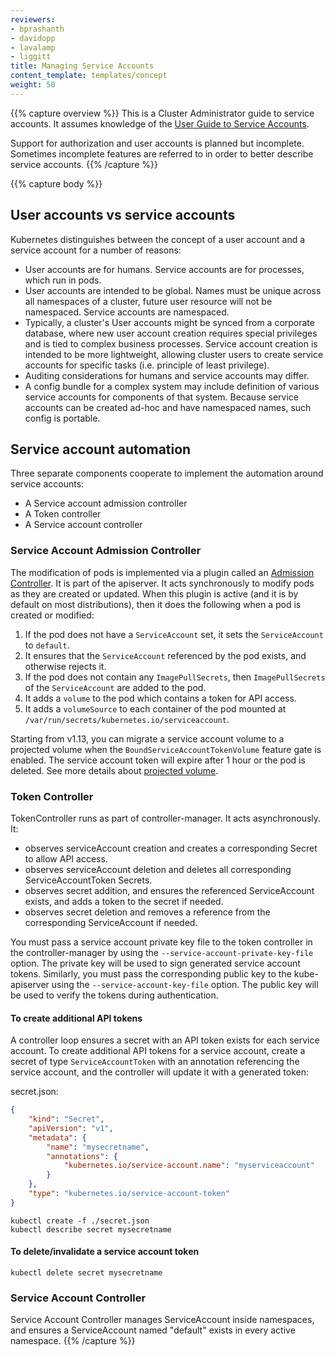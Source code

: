 ```yaml
---
reviewers:
- bprashanth
- davidopp
- lavalamp
- liggitt
title: Managing Service Accounts
content_template: templates/concept
weight: 50
---
```


{{% capture overview %}}
This is a Cluster Administrator guide to service accounts. It assumes knowledge of
the [User Guide to Service Accounts](/docs/user-guide/service-accounts).

Support for authorization and user accounts is planned but incomplete.  Sometimes
incomplete features are referred to in order to better describe service accounts.
{{% /capture %}}

{{% capture body %}}
## User accounts vs service accounts

Kubernetes distinguishes between the concept of a user account and a service account
for a number of reasons:

  - User accounts are for humans. Service accounts are for processes, which
    run in pods.
  - User accounts are intended to be global. Names must be unique across all
    namespaces of a cluster, future user resource will not be namespaced.
    Service accounts are namespaced.
  - Typically, a cluster's User accounts might be synced from a corporate
    database, where new user account creation requires special privileges and
    is tied to complex business processes. Service account creation is intended
    to be more lightweight, allowing cluster users to create service accounts for
    specific tasks (i.e. principle of least privilege).
  - Auditing considerations for humans and service accounts may differ.
  - A config bundle for a complex system may include definition of various service
    accounts for components of that system.  Because service accounts can be created
    ad-hoc and have namespaced names, such config is portable.

## Service account automation

Three separate components cooperate to implement the automation around service accounts:

  - A Service account admission controller
  - A Token controller
  - A Service account controller

### Service Account Admission Controller

The modification of pods is implemented via a plugin
called an [Admission Controller](/docs/reference/access-authn-authz/admission-controllers/). It is part of the apiserver.
It acts synchronously to modify pods as they are created or updated. When this plugin is active
(and it is by default on most distributions), then it does the following when a pod is created or modified:

  1. If the pod does not have a `ServiceAccount` set, it sets the `ServiceAccount` to `default`.
  1. It ensures that the `ServiceAccount` referenced by the pod exists, and otherwise rejects it.
  1. If the pod does not contain any `ImagePullSecrets`, then `ImagePullSecrets` of the `ServiceAccount` are added to the pod.
  1. It adds a `volume` to the pod which contains a token for API access.
  1. It adds a `volumeSource` to each container of the pod mounted at `/var/run/secrets/kubernetes.io/serviceaccount`.

Starting from v1.13, you can migrate a service account volume to a projected volume when
the `BoundServiceAccountTokenVolume` feature gate is enabled.
The service account token will expire after 1 hour or the pod is deleted. See more details about [projected volume](docs/tasks/configure-pod-container/configure-projected-volume-storage/).

### Token Controller

TokenController runs as part of controller-manager. It acts asynchronously. It:

- observes serviceAccount creation and creates a corresponding Secret to allow API access.
- observes serviceAccount deletion and deletes all corresponding ServiceAccountToken Secrets.
- observes secret addition, and ensures the referenced ServiceAccount exists, and adds a token to the secret if needed.
- observes secret deletion and removes a reference from the corresponding ServiceAccount if needed.

You must pass a service account private key file to the token controller in the controller-manager by using
the `--service-account-private-key-file` option. The private key will be used to sign generated service account tokens.
Similarly, you must pass the corresponding public key to the kube-apiserver using the `--service-account-key-file`
option. The public key will be used to verify the tokens during authentication.

#### To create additional API tokens

A controller loop ensures a secret with an API token exists for each service
account. To create additional API tokens for a service account, create a secret
of type `ServiceAccountToken` with an annotation referencing the service
account, and the controller will update it with a generated token:

secret.json:

```json
{
    "kind": "Secret",
    "apiVersion": "v1",
    "metadata": {
        "name": "mysecretname",
        "annotations": {
            "kubernetes.io/service-account.name": "myserviceaccount"
        }
    },
    "type": "kubernetes.io/service-account-token"
}
```

```shell
kubectl create -f ./secret.json
kubectl describe secret mysecretname
```

#### To delete/invalidate a service account token

```shell
kubectl delete secret mysecretname
```

### Service Account Controller

Service Account Controller manages ServiceAccount inside namespaces, and ensures
a ServiceAccount named "default" exists in every active namespace.
{{% /capture %}}
